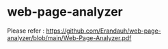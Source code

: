 # web-page-analyzer

Please refer : https://github.com/Erandauh/web-page-analyzer/blob/main/Web-Page-Analyzer.pdf